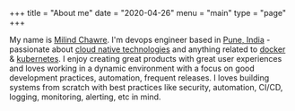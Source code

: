 +++
title = "About me"
date = "2020-04-26"
menu = "main"
type = "page"
+++

My name is [Milind Chawre](https://milindchawre.github.io). I'm devops engineer based in [Pune, India](https://en.wikipedia.org/wiki/Pune) - passionate about [cloud native technologies](https://landscape.cncf.io/) and anything related to [docker](https://www.docker.com/) & [kubernetes](https://kubernetes.io/). I enjoy creating great products with great user experiences and loves working in a dynamic environment with a focus on good development practices, automation, frequent releases. I loves building systems from scratch with best practices like security, automation, CI/CD, logging, monitoring, alerting, etc in mind.

